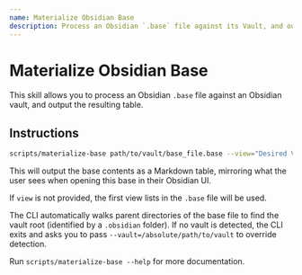 ```yaml
---
name: Materialize Obsidian Base
description: Process an Obsidian `.base` file against its Vault, and output the resulting table.
---
```


# Materialize Obsidian Base

This skill allows you to process an Obsidian `.base` file against an Obsidian
vault, and output the resulting table.

## Instructions

```sh
scripts/materialize-base path/to/vault/base_file.base --view="Desired View"
```

This will output the base contents as a Markdown table, mirroring what the user
sees when opening this base in their Obsidian UI.

If `view` is not provided, the first view lists in the `.base` file will be
used.

The CLI automatically walks parent directories of the base file to find the
vault root (identified by a `.obsidian` folder). If no vault is detected, the
CLI exits and asks you to pass `--vault=/absolute/path/to/vault` to override
detection.

Run `scripts/materialize-base --help` for more documentation.
